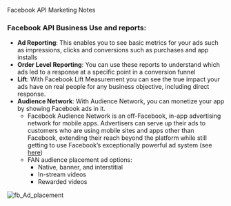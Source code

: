 Facebook API Marketing Notes

### Facebook API Business Use and reports: 

- **Ad Reporting**: This enables you to see basic metrics for your ads such as impressions, clicks and conversions such as purchases and app installs
- **Order Level Reporting**: You can use these reports to understand which   ads led to a response at a specific point in a conversion funnel
- **Lift**: With Facebook Lift Measurement you can see the true impact your ads have on real people for any business objective, including direct response.
- **Audience Network**: With Audience Network, you can monetize your app by showing Facebook ads in it.
  - Facebook Audience Network is an off-Facebook, in-app advertising network for mobile apps. Advertisers can serve up their ads to customers who are using mobile sites and apps other than Facebook,  extending their reach beyond the platform while still getting to use Facebook’s exceptionally powerful ad system (see [here](<https://adespresso.com/blog/facebook-audience-network/>))
  - FAN audience placement ad options:
    - Native, banner, and interstitial
    - In-stream videos
    - Rewarded videos

![fb_Ad_placement](/Users/z013lgl/sandbox/github/seabull/resources/assets/fb_Ad_placement.png)



